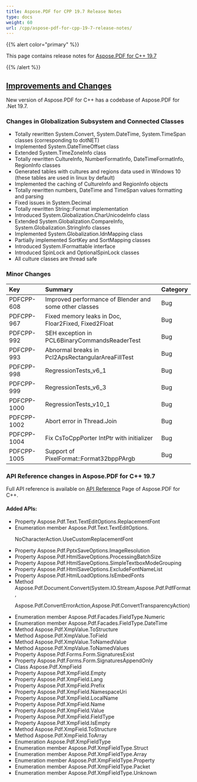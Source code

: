 ```yaml
---
title: Aspose.PDF for CPP 19.7 Release Notes
type: docs
weight: 60
url: /cpp/aspose-pdf-for-cpp-19-7-release-notes/
---
```


{{% alert color="primary" %}} 

This page contains release notes for [Aspose.PDF for C++ 19.7](https://www.nuget.org/packages/Aspose.PDF.CPP/19.7.0)

{{% /alert %}} 
## <ins>**Improvements and Changes**
New version of Aspose.PDF for C++ has a codebase of Aspose.PDF for .Net 19.7.
### **Changes in Globalization Subsystem and Connected Classes**
- Totally rewritten System.Convert, System.DateTime, System.TimeSpan classes (corresponding to dotNET)
- Implemented System.DateTimeOffset class
- Extended System.TimeZoneInfo class
- Totally rewritten CultureInfo, NumberFormatInfo, DateTimeFormatInfo, RegionInfo classes
- Generated tables with cultures and regions data used in Windows 10 (these tables are used in linux by default)
- Implemented the caching of CultureInfo and RegionInfo objects
- Totally rewritten numbers, DateTime and TimeSpan values formatting and parsing
- Fixed issues in System.Decimal
- Totally rewritten String::Format implementation
- Introduced System.Globalization.CharUnicodeInfo class
- Extended System.Globalization.CompareInfo, System.Globalization.StringInfo classes
- Implemented System.Globalization.IdnMapping class
- Partially implemented SortKey and SortMapping classes
- Introduced System.IFormattable interface
- Introduced SpinLock and OptionalSpinLock classes
- All culture classes are thread safe
### **Minor Changes**

|**Key**|**Summary**|**Category**|
| :- | :- | :- |
|PDFCPP-608|Improved performance of Blender and some other classes|Bug|
|PDFCPP-967|Fixed memory leaks in Doc, Floar2Fixed, Fixed2Float|Bug|
|PDFCPP-992|SEH exception in PCL6BinaryCommandsReaderTest|Bug|
|PDFCPP-993|Abnormal breaks in Pcl2ApsRectangularAreaFillTest|Bug|
|PDFCPP-998|RegressionTests_v6_1|Bug|
|PDFCPP-999|RegressionTests_v6_3|Bug|
|PDFCPP-1000|RegressionTests_v10_1|Bug|
|PDFCPP-1002|Abort error in Thread.Join|Bug|
|PDFCPP-1004|Fix CsToCppPorter IntPtr with initializer|Bug|
|PDFCPP-1005|Support of PixelFormat::Format32bppPArgb|Bug|
### **API Reference changes in Aspose.PDF for C++ 19.7**
Full API reference is available on [API Reference](https://apireference.aspose.com/cpp/pdf/) Page of Aspose.PDF for C++.
#### **Added APIs:**
- Property Aspose.Pdf.Text.TextEditOptions.ReplacementFont   
- Enumeration member Aspose.Pdf.Text.TextEditOptions.<p>NoCharacterAction.UseCustomReplacementFont      
- Property Aspose.Pdf.PptxSaveOptions.ImageResolution   
- Property Aspose.Pdf.HtmlSaveOptions.ProcessingBatchSize   
- Property Aspose.Pdf.HtmlSaveOptions.SimpleTextboxModeGrouping   
- Property Aspose.Pdf.HtmlSaveOptions.ExcludeFontNameList   
- Property Aspose.Pdf.HtmlLoadOptions.IsEmbedFonts   
- Method Aspose.Pdf.Document.Convert(System.IO.Stream,Aspose.Pdf.PdfFormat,<p>Aspose.Pdf.ConvertErrorAction,Aspose.Pdf.ConvertTransparencyAction)
- Enumeration member Aspose.Pdf.Facades.FieldType.Numeric   
- Enumeration member Aspose.Pdf.Facades.FieldType.DateTime   
- Method Aspose.Pdf.XmpValue.ToStructure   
- Method Aspose.Pdf.XmpValue.ToField   
- Method Aspose.Pdf.XmpValue.ToNamedValue   
- Method Aspose.Pdf.XmpValue.ToNamedValues   
- Property Aspose.Pdf.Forms.Form.SignaturesExist   
- Property Aspose.Pdf.Forms.Form.SignaturesAppendOnly   
- Class Aspose.Pdf.XmpField   
- Property Aspose.Pdf.XmpField.Empty   
- Property Aspose.Pdf.XmpField.Lang   
- Property Aspose.Pdf.XmpField.Prefix   
- Property Aspose.Pdf.XmpField.NamespaceUri   
- Property Aspose.Pdf.XmpField.LocalName   
- Property Aspose.Pdf.XmpField.Name   
- Property Aspose.Pdf.XmpField.Value   
- Property Aspose.Pdf.XmpField.FieldType   
- Property Aspose.Pdf.XmpField.IsEmpty   
- Method Aspose.Pdf.XmpField.ToStructure   
- Method Aspose.Pdf.XmpField.ToArray   
- Enumeration Aspose.Pdf.XmpFieldType   
- Enumeration member Aspose.Pdf.XmpFieldType.Struct   
- Enumeration member Aspose.Pdf.XmpFieldType.Array   
- Enumeration member Aspose.Pdf.XmpFieldType.Property   
- Enumeration member Aspose.Pdf.XmpFieldType.Packet   
- Enumeration member Aspose.Pdf.XmpFieldType.Unknown   

